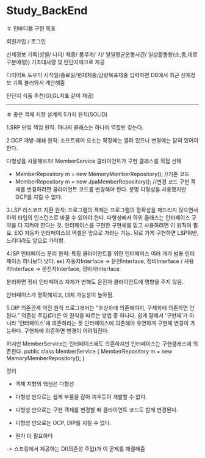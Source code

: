 # Study_BackEnd


＃ 인바디웹 구현 목표

회원가입 / 로그인 

신체정보 기록(성별/ 나이/ 체중/ 몸무게/ 키/ 일일평균운동시간/ 일상활동량(소,중,대로 구분예정))
기초대사량 및 탄단지매크로 제공

다이어트 도우미
시작일/종료일/현재체중/감량목표체중 입력하면 DB에서 최근 신체정보 기록 불러와서 계산해줌

탄단지 식품 추천(GI,GL지표 같이 제공)

---------------------------------------------
＃ 좋은 객체 지향 설계의 5가지 원칙(SOLID)

1.SRP 단일 책임 원칙:
하나의 클래스는 하나의 역할만 갖는다.

2.OCP 개방-폐쇄 원칙:
소프트웨어 요소는 확장에는 열려 있으나 변경에는 닫혀 있어야 한다.

다형성을 사용해보자!
MemberService 클라이언트가 구현 클래스를 직접 선택
 - MemberRepository m = new MemoryMemberRepository(); //기존 코드
 - MemberRepository m = new JpaMemberRepository(); //변경 코드
구현 객체를 변경하려면 클라이언트 코드를 변경해야 한다.
분명 다형성을 사용했지만 OCP를 지킬 수 없다. 


3.LSP 리스코프 치환 원칙:
프로그램의 객체는 프로그램의 정확성을 깨뜨리지 않으면서 하위 타입의 인스턴스로 바꿀 수 있어야 한다.
다형성에서 하위 클래스는 인터페이스 규약을 다 지켜야 한다는 것.
인터페이스를 구현한 구현체를 믿고 사용하려면 이 원칙이 필요.
EX) 자동차 인터페이스의 엑셀은 앞으로 가라는 기능. 뒤로 가게 구현하면 LSP위반, 느리더라도 앞으로 가야함.

4.ISP 인터페이스 분리 원칙:
특정 클라이언트를 위한 인터페이스 여러 개가 범용 인터페이스 하나보다 낫다.
ex) 자동차Interface -> 운전Interface, 정비Interface / 사용자Interface -> 운전자Interface, 정비사Interface

분리하면 정비 인터페이스 자체가 변해도 운전자 클라이언트에 영향을 주지 않음.

인터페이스가 명확해지고, 대체 가능성이 높아짐.


5.DIP 의존관계 역전 원칙
프로그래머는 "추상화에 의존해야지, 구체화에 의존하면 안된다."
의존성 주입(DI)은 이 원칙을 따르는 방법 중 하나다.
쉽게 말해서 '구현체'가 아니라 '인터페이스'에 의존하라는 뜻
인터페이스에 의존해야 유연하게 구현체 변경이 가능하다. 구현체에 의존하면 변경이 어려워진다.

하지만 MemberService는 인터페이스에도 의존하지만 인터페이스는 구현클래스에 의존한다.
public class MemberService {
 MemberRepository m = new MemoryMemberRepository();
}

정리
- 객체 지향의 핵심은 다형성
- 다형성 만으로는 쉽게 부품을 갈아 끼우듯이 개발할 수 없다.
- 다형성 만으로는 구현 객체를 변경할 때 클라이언트 코드도 함께 변경된다.
- 다형성 만으로는 OCP, DIP를 지킬 수 없다.

- 뭔가 더 필요하다

-> 스프링에서 제공하는 DI(의존성 주입)가 이 문제를 해결해줌


